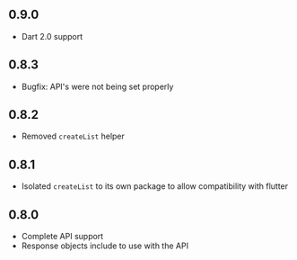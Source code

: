## 0.9.0
- Dart 2.0 support

## 0.8.3
- Bugfix: API's were not being set properly

## 0.8.2
- Removed `createList` helper

## 0.8.1
- Isolated `createList` to its own package to allow compatibility with flutter

## 0.8.0

- Complete API support
- Response objects include to use with the API

